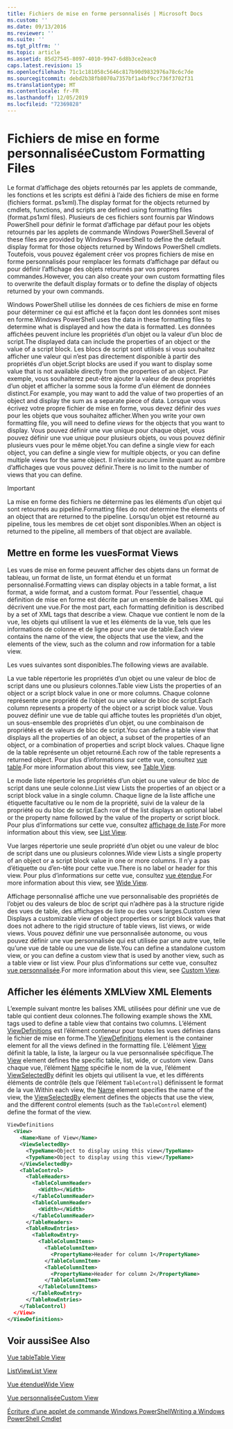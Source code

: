 ```yaml
---
title: Fichiers de mise en forme personnalisés | Microsoft Docs
ms.custom: ''
ms.date: 09/13/2016
ms.reviewer: ''
ms.suite: ''
ms.tgt_pltfrm: ''
ms.topic: article
ms.assetid: 85d27545-8097-4010-9947-6d8b3ce2eac0
caps.latest.revision: 15
ms.openlocfilehash: 71c1c181058c5646c817b90d9832976a78c6c7de
ms.sourcegitcommit: debd2b38fb8070a7357bf1a4bf9cc736f3702f31
ms.translationtype: MT
ms.contentlocale: fr-FR
ms.lasthandoff: 12/05/2019
ms.locfileid: "72369828"
---
```

# <a name="custom-formatting-files"></a><span data-ttu-id="6b5eb-102">Fichiers de mise en forme personnalisée</span><span class="sxs-lookup"><span data-stu-id="6b5eb-102">Custom Formatting Files</span></span>

<span data-ttu-id="6b5eb-103">Le format d’affichage des objets retournés par les applets de commande, les fonctions et les scripts est défini à l’aide des fichiers de mise en forme (fichiers format. ps1xml).</span><span class="sxs-lookup"><span data-stu-id="6b5eb-103">The display format for the objects returned by cmdlets, functions, and scripts are defined using formatting files (format.ps1xml files).</span></span> <span data-ttu-id="6b5eb-104">Plusieurs de ces fichiers sont fournis par Windows PowerShell pour définir le format d’affichage par défaut pour les objets retournés par les applets de commande Windows PowerShell.</span><span class="sxs-lookup"><span data-stu-id="6b5eb-104">Several of these files are provided by Windows PowerShell to define the default display format for those objects returned by Windows PowerShell cmdlets.</span></span> <span data-ttu-id="6b5eb-105">Toutefois, vous pouvez également créer vos propres fichiers de mise en forme personnalisés pour remplacer les formats d’affichage par défaut ou pour définir l’affichage des objets retournés par vos propres commandes.</span><span class="sxs-lookup"><span data-stu-id="6b5eb-105">However, you can also create your own custom formatting files to overwrite the default display formats or to define the display of objects returned by your own commands.</span></span>

<span data-ttu-id="6b5eb-106">Windows PowerShell utilise les données de ces fichiers de mise en forme pour déterminer ce qui est affiché et la façon dont les données sont mises en forme.</span><span class="sxs-lookup"><span data-stu-id="6b5eb-106">Windows PowerShell uses the data in these formatting files to determine what is displayed and how the data is formatted.</span></span> <span data-ttu-id="6b5eb-107">Les données affichées peuvent inclure les propriétés d’un objet ou la valeur d’un bloc de script.</span><span class="sxs-lookup"><span data-stu-id="6b5eb-107">The displayed data can include the properties of an object or the value of a script block.</span></span>  <span data-ttu-id="6b5eb-108">Les blocs de script sont utilisés si vous souhaitez afficher une valeur qui n’est pas directement disponible à partir des propriétés d’un objet.</span><span class="sxs-lookup"><span data-stu-id="6b5eb-108">Script blocks are used if you want to display some value that is not available directly from the properties of an object.</span></span> <span data-ttu-id="6b5eb-109">Par exemple, vous souhaiterez peut-être ajouter la valeur de deux propriétés d’un objet et afficher la somme sous la forme d’un élément de données distinct.</span><span class="sxs-lookup"><span data-stu-id="6b5eb-109">For example, you may want to add the value of two properties of an object and display the sum as a separate piece of data.</span></span> <span data-ttu-id="6b5eb-110">Lorsque vous écrivez votre propre fichier de mise en forme, vous devez définir des *vues* pour les objets que vous souhaitez afficher.</span><span class="sxs-lookup"><span data-stu-id="6b5eb-110">When you write your own formatting file, you will need to define *views* for the objects that you want to display.</span></span> <span data-ttu-id="6b5eb-111">Vous pouvez définir une vue unique pour chaque objet, vous pouvez définir une vue unique pour plusieurs objets, ou vous pouvez définir plusieurs vues pour le même objet.</span><span class="sxs-lookup"><span data-stu-id="6b5eb-111">You can define a single view for each object, you can define a single view for multiple objects, or you can define multiple views for the same object.</span></span> <span data-ttu-id="6b5eb-112">Il n’existe aucune limite quant au nombre d’affichages que vous pouvez définir.</span><span class="sxs-lookup"><span data-stu-id="6b5eb-112">There is no limit to the number of views that you can define.</span></span>

> [!IMPORTANT]
> <span data-ttu-id="6b5eb-113">La mise en forme des fichiers ne détermine pas les éléments d’un objet qui sont retournés au pipeline.</span><span class="sxs-lookup"><span data-stu-id="6b5eb-113">Formatting files do not determine the elements of an object that are returned to the pipeline.</span></span> <span data-ttu-id="6b5eb-114">Lorsqu’un objet est retourné au pipeline, tous les membres de cet objet sont disponibles.</span><span class="sxs-lookup"><span data-stu-id="6b5eb-114">When an object is returned to the pipeline, all members of that object are available.</span></span>

## <a name="format-views"></a><span data-ttu-id="6b5eb-115">Mettre en forme les vues</span><span class="sxs-lookup"><span data-stu-id="6b5eb-115">Format Views</span></span>

<span data-ttu-id="6b5eb-116">Les vues de mise en forme peuvent afficher des objets dans un format de tableau, un format de liste, un format étendu et un format personnalisé.</span><span class="sxs-lookup"><span data-stu-id="6b5eb-116">Formatting views can display objects in a table format, a list format, a wide format, and a custom format.</span></span> <span data-ttu-id="6b5eb-117">Pour l’essentiel, chaque définition de mise en forme est décrite par un ensemble de balises XML qui décrivent une vue.</span><span class="sxs-lookup"><span data-stu-id="6b5eb-117">For the most part, each formatting definition is described by a set of XML tags that describe a view.</span></span> <span data-ttu-id="6b5eb-118">Chaque vue contient le nom de la vue, les objets qui utilisent la vue et les éléments de la vue, tels que les informations de colonne et de ligne pour une vue de table.</span><span class="sxs-lookup"><span data-stu-id="6b5eb-118">Each view contains the name of the view, the objects that use the view, and the elements of the view, such as the column and row information for a table view.</span></span>

<span data-ttu-id="6b5eb-119">Les vues suivantes sont disponibles.</span><span class="sxs-lookup"><span data-stu-id="6b5eb-119">The following views are available.</span></span>

<span data-ttu-id="6b5eb-120">La vue table répertorie les propriétés d’un objet ou une valeur de bloc de script dans une ou plusieurs colonnes.</span><span class="sxs-lookup"><span data-stu-id="6b5eb-120">Table view Lists the properties of an object or a script block value in one or more columns.</span></span> <span data-ttu-id="6b5eb-121">Chaque colonne représente une propriété de l’objet ou une valeur de bloc de script.</span><span class="sxs-lookup"><span data-stu-id="6b5eb-121">Each column represents a property of the object or a script block value.</span></span> <span data-ttu-id="6b5eb-122">Vous pouvez définir une vue de table qui affiche toutes les propriétés d’un objet, un sous-ensemble des propriétés d’un objet, ou une combinaison de propriétés et de valeurs de bloc de script.</span><span class="sxs-lookup"><span data-stu-id="6b5eb-122">You can define a table view that displays all the properties of an object, a subset of the properties of an object, or a combination of properties and script block values.</span></span> <span data-ttu-id="6b5eb-123">Chaque ligne de la table représente un objet retourné.</span><span class="sxs-lookup"><span data-stu-id="6b5eb-123">Each row of the table represents a returned object.</span></span> <span data-ttu-id="6b5eb-124">Pour plus d’informations sur cette vue, consultez [vue table](../format/creating-a-table-view.md).</span><span class="sxs-lookup"><span data-stu-id="6b5eb-124">For more information about this view, see [Table View](../format/creating-a-table-view.md).</span></span>

<span data-ttu-id="6b5eb-125">Le mode liste répertorie les propriétés d’un objet ou une valeur de bloc de script dans une seule colonne.</span><span class="sxs-lookup"><span data-stu-id="6b5eb-125">List view Lists the properties of an object or a script block value in a single column.</span></span> <span data-ttu-id="6b5eb-126">Chaque ligne de la liste affiche une étiquette facultative ou le nom de la propriété, suivi de la valeur de la propriété ou du bloc de script.</span><span class="sxs-lookup"><span data-stu-id="6b5eb-126">Each row of the list displays an optional label or the property name followed by the value of the property or script block.</span></span> <span data-ttu-id="6b5eb-127">Pour plus d’informations sur cette vue, consultez [affichage de liste](../format/creating-a-list-view.md).</span><span class="sxs-lookup"><span data-stu-id="6b5eb-127">For more information about this view, see [List View](../format/creating-a-list-view.md).</span></span>

<span data-ttu-id="6b5eb-128">Vue larges répertorie une seule propriété d’un objet ou une valeur de bloc de script dans une ou plusieurs colonnes.</span><span class="sxs-lookup"><span data-stu-id="6b5eb-128">Wide view Lists a single property of an object or a script block value in one or more columns.</span></span> <span data-ttu-id="6b5eb-129">Il n’y a pas d’étiquette ou d’en-tête pour cette vue.</span><span class="sxs-lookup"><span data-stu-id="6b5eb-129">There is no label or header for this view.</span></span> <span data-ttu-id="6b5eb-130">Pour plus d’informations sur cette vue, consultez [vue étendue](../format/creating-a-wide-view.md).</span><span class="sxs-lookup"><span data-stu-id="6b5eb-130">For more information about this view, see [Wide View](../format/creating-a-wide-view.md).</span></span>

<span data-ttu-id="6b5eb-131">Affichage personnalisé affiche une vue personnalisable des propriétés de l’objet ou des valeurs de bloc de script qui n’adhère pas à la structure rigide des vues de table, des affichages de liste ou des vues larges.</span><span class="sxs-lookup"><span data-stu-id="6b5eb-131">Custom view Displays a customizable view of object properties or script block values that does not adhere to the rigid structure of table views, list views, or wide views.</span></span> <span data-ttu-id="6b5eb-132">Vous pouvez définir une vue personnalisée autonome, ou vous pouvez définir une vue personnalisée qui est utilisée par une autre vue, telle qu’une vue de table ou une vue de liste.</span><span class="sxs-lookup"><span data-stu-id="6b5eb-132">You can define a standalone custom view, or you can define a custom view that is used by another view, such as a table view or list view.</span></span> <span data-ttu-id="6b5eb-133">Pour plus d’informations sur cette vue, consultez [vue personnalisée](../format/creating-custom-controls.md).</span><span class="sxs-lookup"><span data-stu-id="6b5eb-133">For more information about this view, see [Custom View](../format/creating-custom-controls.md).</span></span>

## <a name="view-xml-elements"></a><span data-ttu-id="6b5eb-134">Afficher les éléments XML</span><span class="sxs-lookup"><span data-stu-id="6b5eb-134">View XML Elements</span></span>

<span data-ttu-id="6b5eb-135">L’exemple suivant montre les balises XML utilisées pour définir une vue de table qui contient deux colonnes.</span><span class="sxs-lookup"><span data-stu-id="6b5eb-135">The following example shows the XML tags used to define a table view that contains two columns.</span></span> <span data-ttu-id="6b5eb-136">L’élément [ViewDefinitions](../format/viewdefinitions-element-format.md) est l’élément conteneur pour toutes les vues définies dans le fichier de mise en forme.</span><span class="sxs-lookup"><span data-stu-id="6b5eb-136">The [ViewDefinitions](../format/viewdefinitions-element-format.md) element is the container element for all the views defined in the formatting file.</span></span> <span data-ttu-id="6b5eb-137">L’élément [View](../format/view-element-format.md) définit la table, la liste, la largeur ou la vue personnalisée spécifique.</span><span class="sxs-lookup"><span data-stu-id="6b5eb-137">The [View](../format/view-element-format.md) element defines the specific table, list, wide, or custom view.</span></span> <span data-ttu-id="6b5eb-138">Dans chaque vue, l’élément [Name](../format/name-element-for-view-format.md) spécifie le nom de la vue, l’élément [ViewSelectedBy](../format/viewselectedby-element-format.md) définit les objets qui utilisent la vue, et les différents éléments de contrôle (tels que l’élément `TableControl`) définissent le format de la vue.</span><span class="sxs-lookup"><span data-stu-id="6b5eb-138">Within each view, the [Name](../format/name-element-for-view-format.md) element specifies the name of the view, the [ViewSelectedBy](../format/viewselectedby-element-format.md) element defines the objects that use the view, and the different control elements (such as the `TableControl` element) define the format of the view.</span></span>

```xml
ViewDefinitions
  <View>
    <Name>Name of View</Name>
    <ViewSelectedBy>
      <TypeName>Object to display using this view</TypeName>
      <TypeName>Object to display using this view</TypeName>
    </ViewSelectedBy>
    <TableControl>
      <TableHeaders>
        <TableColumnHeader>
          <Width></Width>
        </TableColumnHeader>
        <TableColumnHeader>
          <Width></Width>
        </TableColumnHeader>
      </TableHeaders>
      <TableRowEntries>
        <TableRowEntry>
          <TableColumnItems>
            <TableColumnItem>
              <PropertyName>Header for column 1</PropertyName>
            </TableColumnItem>
            <TableColumnItem>
              <PropertyName>Header for column 2</PropertyName>
            </TableColumnItem>
          </TableColumnItems>
        </TableRowEntry>
      </TableRowEntries>
    </TableControl)
  </View>
</ViewDefinitions>

```

## <a name="see-also"></a><span data-ttu-id="6b5eb-139">Voir aussi</span><span class="sxs-lookup"><span data-stu-id="6b5eb-139">See Also</span></span>

[<span data-ttu-id="6b5eb-140">Vue table</span><span class="sxs-lookup"><span data-stu-id="6b5eb-140">Table View</span></span>](../format/creating-a-table-view.md)

[<span data-ttu-id="6b5eb-141">ListView</span><span class="sxs-lookup"><span data-stu-id="6b5eb-141">List View</span></span>](../format/creating-a-list-view.md)

[<span data-ttu-id="6b5eb-142">Vue étendue</span><span class="sxs-lookup"><span data-stu-id="6b5eb-142">Wide View</span></span>](../format/creating-a-wide-view.md)

[<span data-ttu-id="6b5eb-143">Vue personnalisée</span><span class="sxs-lookup"><span data-stu-id="6b5eb-143">Custom View</span></span>](../format/creating-custom-controls.md)

[<span data-ttu-id="6b5eb-144">Écriture d’une applet de commande Windows PowerShell</span><span class="sxs-lookup"><span data-stu-id="6b5eb-144">Writing a Windows PowerShell Cmdlet</span></span>](./writing-a-windows-powershell-cmdlet.md)
